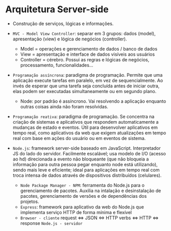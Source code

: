 # Arquitetura Server-side

- Construção de serviços, lógicas e informações.


- `MVC - Model View Controller`: separar em 3 grupos: dados (model), apresentação (view) e lógica de negócios (controller).
  - Model = operações e gerenciamento de dados / banco de dados
  - View = apresentação e interface de dados visíveis aos usuários
  - Controller = cérebro. Possui as regras e lógicas de negócios, processamento, funcionalidades...

- `Programação assíncrona`: paradigma de programação. Permite que uma aplicação execute tarefas em paralelo, em vez de sequencialmente. Ao invés de esperar que uma tarefa seja concluída antes de iniciar outra, elas podem ser executadas simultaneamente ou em segundo plano.
  - Node: por padrão é assíncrono. Vai resolvendo a aplicação enquanto outras coisas ainda não foram resolvidas.

- `Programação reativa`: paradigma de programação. Se concentra na criação de sistemas e aplicativos que respondem automaticamente a mudanças de estado e eventos. Útil para desenvolver aplicativos em tempo real, como aplicativos da web que exigem atualizações em tempo real com base em ações do usuário ou em eventos de sistema.

- `Node.js`: framework server-side baseado em JavaScript. Interpretador JS do lado do servidor. Facilmente escalável; usa modelo de I/O (acesso ao hd) direcionada a evento não bloqueante (que não bloqueia a informação para outra pessoa pegar enquanto node está utilizando), sendo mais leve e eficiente; ideal para aplicações em tempo real com troca intensa de dados através de dispositivos distribuídos (celulares).
  - `Node Package Manager - NPM`: ferramenta do Node.js para o gerenciamento de pacotes. Auxilia na intalação e desinstalação de pacotes, gerenciamento de versões e de dependências dos projetos.
  - `Express`: framework para aplicativo da web do Node.js que implementa serviço HTTP de forma mínima e flexível 
  - `Browser - cliente` request <=> JSON <=> HTTP verbs <=> HTTP <=> response `Node.js - servidor`